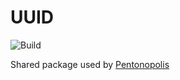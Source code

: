 # UUID

![Build](https://github.com/HenryPenton/pentonopolis/actions/workflows/build-the-monorepo.yml/badge.svg)

Shared package used by [Pentonopolis](https://github.com/HenryPenton/pentonopolis)
